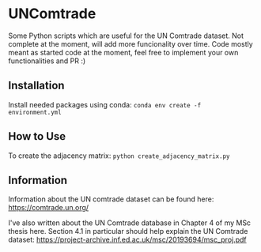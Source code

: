# UNComtrade
Some Python scripts which are useful for the UN Comtrade dataset. Not complete at the moment, will add more funcionality over time. Code mostly meant as started code at the moment, feel free to implement your own functionalities and PR :)

## Installation
Install needed packages using conda: `conda env create -f environment.yml`

## How to Use
To create the adjacency matrix: `python create_adjacency_matrix.py`

## Information
Information about the UN comtrade dataset can be found here: https://comtrade.un.org/

I've also written about the UN Comtrade database in Chapter 4 of my MSc thesis here. Section 4.1 in particular should help explain the UN Comtrade dataset: https://project-archive.inf.ed.ac.uk/msc/20193694/msc_proj.pdf
